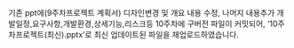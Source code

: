 기존 ppt에(9주차프로젝트 계획서) 디자인변경 및 개요 내용 수정, 나머지 내용추가 개발일정,요구사항,개발환경,상세기능,리스크등
10주차에 구버전 파일이 커밋되어, ‘10주차프로젝트(최신).pptx’로 최신 업데이트된 파일을 재업로드하였습니다.
